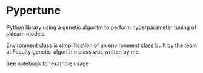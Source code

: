 # Pypertune

Python library using a genetic algoritm to perform hyperparameter tuning of sklearn models.

Environment class is simplification of an environment class built by the team at Faculty
genetic_algorithm class was written by me.

See notebook for example usage